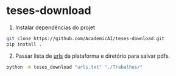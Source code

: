 # teses-download

1. Instalar dependências do projet
```sh
git clone https://github.com/AcademicAI/teses-download.git
pip install .
```

2. Passar lista de [urls](https://gist.github.com/jessicacardoso/d711ed26a1c33555085d7d470d55bd45) da plataforma e diretório para salvar pdfs.
```sh
python -m teses_download "urls.txt" "./Trabalhos/"
```